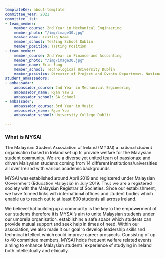 ```yaml
---
templateKey: about-template
committee_year: 2021
committee_list:
- team_member:
    member_course: 2nd Year in Mechanical Engineering
    member_photo: "/img/image30.jpg"
    member_name: Testing Name
    member_school: Testing School Dublin
    member_position: Testing Position
- team_member:
    member_course: 2nd Year in Finance and Accounting
    member_photo: "/img/image30.jpg"
    member_name: Erin Pung
    member_school: Technological University Dublin
    member_position: Director of Project and Events Department, National Treasurer
student_ambassadors:
- ambassador:
    ambassador_course: 2nd Year in Mechanical Engineering
    ambassador_name: Ryan Yaw 2
    ambassador_school: SA School
- ambassador:
    ambassador_course: 3rd Year in Music
    ambassador_name: Ryan Yaw
    ambassador_school: University College Dublin

---
```

### What is MYSAI

The Malaysian Student Association of Ireland (MYSAI) a national student organisation based in Ireland set up to provide welfare for the Malaysian student community. We are a diverse yet united team of passionate and driven Malaysian students coming from 14 different institutions/universities all over Ireland with various academic backgrounds.

MYSAI was established around April 2019 and registered under Malaysian Government (Education Malaysia) in July 2019. Thus we are a registered society with the Malaysian Registrar of Societies. Since our establishment, we have formed links with international offices and student bodies which enable us to reach out to at least 600 students all across Ireland.

We believe that building up a community is the key to the empowerment of our students therefore it is MYSAI’s aim to unite Malaysian students under our umbrella organisation, establishing a safe space which students can provide mutual support and seek help in times of need. Within our association, we also made it our goal to develop leadership skills and technical intellect which could improve career prospects. Consisting of up to 40 committee members, MYSAI holds frequent welfare related events aiming to enhance Malaysian students’ experience of studying in Ireland both intellectually and ethically.